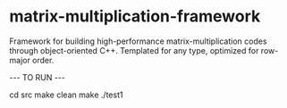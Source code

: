 # matrix-multiplication-framework
Framework for building high-performance matrix-multiplication codes through object-oriented C++. Templated for any type, optimized for row-major order. 


--- TO RUN ---

cd src
make clean
make 
./test1
